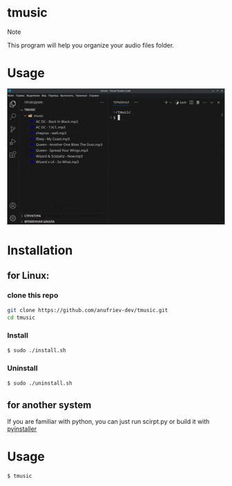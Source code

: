 # tmusic

> [!NOTE]
>
> This program will help you organize your audio files folder.

# Usage

<img src="./docs/info-tmusic.gif">



# Installation

## for Linux:

### clone this repo

``` sh
git clone https://github.com/anufriev-dev/tmusic.git
cd tmusic
```

### Install
``` sh
$ sudo ./install.sh
```

### Uninstall

``` sh
$ sudo ./uninstall.sh
```

## for another system

If you are familiar with python, you can just run scirpt.py or build it with [pyinstaller](https://pyinstaller.org)


# Usage

```sh
$ tmusic
```
